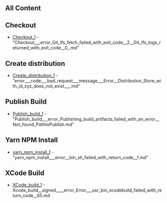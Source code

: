 ## All Content

[Checkout_1]: https://tdevere.github.io/AppCenterBuildLog/Checkout___error_Git_lfs_fetch_failed_with_exit_code__2__Git_lfs_logs_returned_with_exit_code__0_.html "Checkout___error_Git_lfs_fetch_failed_with_exit_code__2__Git_lfs_logs_returned_with_exit_code__0_.md"

[Create_distribution_1]: https://tdevere.github.io/AppCenterBuildLog/error___code___bad_request___message___Error__Distribution_Store_with_id_xyz_does_not_exist___.html "error___code___bad_request___message___Error__Distribution_Store_with_id_xyz_does_not_exist___.md"

[yarn_npm_install_1]: https://tdevere.github.io/AppCenterBuildLog/yarn_npm_install___error__bin_sh_failed_with_return_code__1.html "yarn_npm_install___error__bin_sh_failed_with_return_code__1.md"

[Publish_build_1]: Publish_build___error_Publishing_build_artifacts_failed_with_an_error__Not_found_PathtoPublish.html "Publish_build___error_Publishing_build_artifacts_failed_with_an_error__Not_found_PathtoPublish.md"

[XCode_build_1]: Xcode_build__signed____error_Error___usr_bin_xcodebuild_failed_with_return_code__65.html "Xcode_build__signed____error_Error___usr_bin_xcodebuild_failed_with_return_code__65.md"

## Checkout
* [Checkout_1] - "Checkout___error_Git_lfs_fetch_failed_with_exit_code__2__Git_lfs_logs_returned_with_exit_code__0_.md"

## Create distribution
* [Create_distribution_1] - "error___code___bad_request___message___Error__Distribution_Store_with_id_xyz_does_not_exist___.md"

## Publish Build
* [Publish_build_1] - "Publish_build___error_Publishing_build_artifacts_failed_with_an_error__Not_found_PathtoPublish.md"

## Yarn NPM Install
* [yarn_npm_install_1] - "yarn_npm_install___error__bin_sh_failed_with_return_code__1.md"

## XCode Build
* [XCode_build_1] - Xcode_build__signed____error_Error___usr_bin_xcodebuild_failed_with_return_code__65.md
